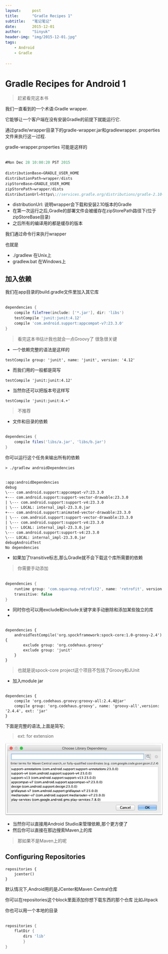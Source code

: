 ```yaml
---
layout:     post
title:      "Gradle Recipes 1"
subtitle:   "笔记笔记"
date:       2015-12-01
author:     "Sinyuk"
header-img: "img/2015-12-01.jpg"
tags:
    - Android
    - Gradle

---
```


# Gradle Recipes for Android 1

> 赶紧看完这本书


我们一直看到的一个术语:Gradle wrapper.

它能够让一个客户端在没有安装Gradle的前提下就能运行它.

通过gradle/wrapper目录下的gradle-wrapper.jar和gradlewrapper.
properties文件来执行这一过程.

gradle-wrapper.properties 可能是这样的

```groovy

#Mon Dec 28 10:00:20 PST 2015

distributionBase=GRADLE_USER_HOME
distributionPath=wrapper/dists
zipStoreBase=GRADLE_USER_HOME
zipStorePath=wrapper/dists
distributionUrl=https\://services.gradle.org/distributions/gradle-2.10-all.zip

```
- distributionUrl: 说明wrapper会下载和安装2.10版本的Gradle
- 在第一次运行之后,Gradle的部署文件会被缓存在zipStorePath路径下(位于zipStoreBase目录)
- 之后所有的编译用的都是缓存的版本

我们通过命令行来执行wrapper

也就是

- ./gradlew 在Unix上
- gradlew.bat 在Windows上


## 加入依赖

我们在app目录的build.gradle文件里加入其它库

```groovy

dependencies {
	compile fileTree(include: ['*.jar'], dir: 'libs')
	testCompile 'junit:junit:4.12'
	compile 'com.android.support:appcompat-v7:23.3.0'
}

```

> 看完这本书估计我也就会一点Groovy了
> 很急很关键

- 一个依赖完整的语法是这样的

`testCompile group: 'junit', name: 'junit', version: '4.12'`

- 而我们用的一般都是简写

`testCompile 'junit:junit:4.12'`

- 当然你还可以把版本号这样写

`testCompile 'junit:junit:4.+'`

> 不推荐


- 文件和目录的依赖

```groovy

dependencies {
	compile files('libs/a.jar', 'libs/b.jar')
}

```

你可以运行这个任务来输出所有的依赖

`> ./gradlew androidDependencies`

```

:app:androidDependencies
debug
\--- com.android.support:appcompat-v7:23.3.0
+--- com.android.support:support-vector-drawable:23.3.0
| \--- com.android.support:support-v4:23.3.0
| \--- LOCAL: internal_impl-23.3.0.jar
+--- com.android.support:animated-vector-drawable:23.3.0
| \--- com.android.support:support-vector-drawable:23.3.0
| \--- com.android.support:support-v4:23.3.0
| \--- LOCAL: internal_impl-23.3.0.jar
\--- com.android.support:support-v4:23.3.0
\--- LOCAL: internal_impl-23.3.0.jar
debugAndroidTest
No dependencies

```

- 如果加了transitive标志,那么Gradle就不会下载这个库所需要的依赖

> 你需要手动添加

```groovy

dependencies {
	runtime group: 'com.squareup.retrofit2', name: 'retrofit', version: '2.0.1',
	transitive: false
}

```

- 同时你也可以用exclude和include关键字来手动删除和添加某些独立的库
- 
```grovvy

dependencies {
	androidTestCompile('org.spockframework:spock-core:1.0-groovy-2.4') {
		exclude group: 'org.codehaus.groovy'
		exclude group: 'junit'
	}
}

```

> 也就是说spock-core project这个项目不包括了Groovy和JUnit

- 加入module jar

```grovvy

dependencies {
	compile 'org.codehaus.groovy:groovy-all:2.4.4@jar'
	compile group: 'org.codehaus.groovy', name: 'groovy-all',version: '2.4.4', ext: 'jar'
}

```
下面是完整的语法,上面是简写;

> ext: for extension


![image](https://github.com/80998062/80998062.github.io/raw/master/img/in-post/2016-07-05/Gradle_Recipes_for_Android.jpg)


 - 当然你可以直接用Android Studio来管理依赖,那个更方便了
 - 然后你可以直接在那边搜索Maven上的库

> 那如果不是Maven上的呢


## Configuring Repositories


```
repositories {
	jcenter()
}

```

默认情况下,Android用的是JCenter和Maven Central仓库

你可以在repositories这个block里面添加你想下载东西的那个仓库 比如Jitpack

你也可以用一个本地的目录

```groovy

repositories {
	flatDir {
		dirs 'lib'
		}
}

```

